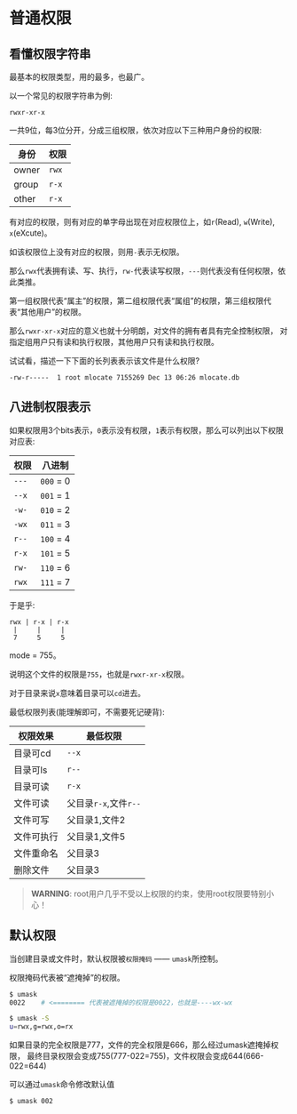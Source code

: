# 普通权限

## 看懂权限字符串

最基本的权限类型，用的最多，也最广。

以一个常见的权限字符串为例:

    rwxr-xr-x

一共9位，每3位分开，分成三组权限，依次对应以下三种用户身份的权限:

身份  | 权限
----- | -------
owner | ``rwx``
group | ``r-x``
other | ``r-x``

有对应的权限，则有对应的单字母出现在对应权限位上，如``r``(Read), ``w``(Write), ``x``(eXcute)。

如该权限位上没有对应的权限，则用``-``表示无权限。

那么``rwx``代表拥有读、写、执行，``rw-``代表读写权限，``---``则代表没有任何权限，依此类推。

第一组权限代表“属主”的权限，第二组权限代表“属组”的权限，第三组权限代表“其他用户”的权限。

那么``rwxr-xr-x``对应的意义也就十分明朗，对文件的拥有者具有完全控制权限，
对指定组用户只有读和执行权限，其他用户只有读和执行权限。

试试看，描述一下下面的长列表表示该文件是什么权限?

    -rw-r-----  1 root mlocate 7155269 Dec 13 06:26 mlocate.db

## 八进制权限表示

如果权限用3个bits表示，`0`表示没有权限，`1`表示有权限，那么可以列出以下权限对应表:

  权限   |    八进制
------- | ------------
``---`` | ``000`` = 0
``--x`` | ``001`` = 1
``-w-`` | ``010`` = 2
``-wx`` | ``011`` = 3
``r--`` | ``100`` = 4
``r-x`` | ``101`` = 5
``rw-`` | ``110`` = 6
``rwx`` | ``111`` = 7

于是乎:

```
rwx | r-x | r-x
 |     |     |
 7     5     5
```

mode = 755。

说明这个文件的权限是``755``，也就是``rwxr-xr-x``权限。

对于目录来说``x``意味着目录可以``cd``进去。

最低权限列表(能理解即可，不需要死记硬背):

 权限效果  | 最低权限
--------  | -----------
 目录可cd  | ``--x``
 目录可ls  | ``r--``
 目录可读  | ``r-x``
 文件可读  | 父目录``r-x``,文件``r--``
 文件可写  | 父目录1,文件2
 文件可执行 | 父目录1,文件5
 文件重命名 | 父目录3
 删除文件  | 父目录3

> **WARNING**: root用户几乎不受以上权限的约束，使用root权限要特别小心！

## 默认权限

当创建目录或文件时，默认权限被``权限掩码`` —— ``umask``所控制。

权限掩码代表被“遮掩掉”的权限。

```bash
$ umask
0022    # <======== 代表被遮掩掉的权限是0022，也就是----wx-wx

$ umask -S
u=rwx,g=rwx,o=rx
```

如果目录的完全权限是777，文件的完全权限是666，那么经过umask遮掩掉权限，
最终目录权限会变成755(777-022=755)，文件权限会变成644(666-022=644)

可以通过``umask``命令修改默认值

```bash
$ umask 002
```
